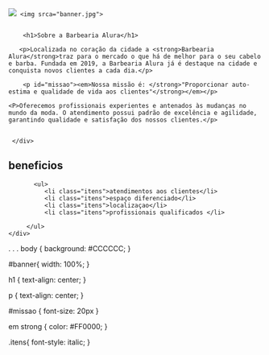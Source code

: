 <!DOCTYPE html>
<html lang="pt-br">
      <head>
     <meta charset="UTF-8">
     <title>Barbearia Alura</title>
     <LINK REL="stylesheet" href="style.css">
 </head>

</body>
     <img id="banner" src="banner.jpg"

     <img srca="banner.jpg">
     
          
        <h1>Sobre a Barbearia Alura</h1>

       <p>Localizada no coração da cidade a <strong>Barbearia Alura</strong>traz para o mercado o que há de melhor para o seu cabelo e barba. Fundada em 2019, a Barbearia Alura já é destaque na cidade e conquista novos clientes a cada dia.</p>

        <p id="missao"><em>Nossa missão é: </strong>"Proporcionar auto-estima e qualidade de vida aos clientes"</strong></em></p>

    <P>Oferecemos profissionais experientes e antenados às mudanças no mundo da moda. O atendimento possui padrão de excelência e agilidade, garantindo qualidade e satisfação dos nossos clientes.</p>
  

     </div>

  </div>
      <h2>beneficios</h2>

           <ul>
              <li class="itens">atendimentos aos clientes</li>
              <li class="itens">espaço diferenciado</li>
              <li class="itens">localizaçao</li>
              <li class="itens">profissionais qualificados </li>

         </ul>
    </div>
   </body>
</html>
.
.
.
body {
	background: #CCCCCC;
}

#banner{
	  width: 100%;
}

h1 {
  text-align: center;
}

p {
	text-align: center;
}

#missao {
	font-size: 20px
}

em strong {
	color: #FF0000;
}


   .itens{
        font-style: italic;
   }
